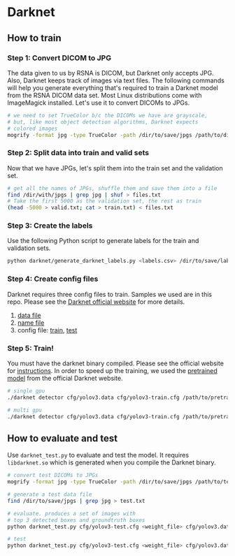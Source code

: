 # Darknet
## How to train

### Step 1: Convert DICOM to JPG
The data given to us by RSNA is DICOM, but Darknet only accepts JPG. Also, Darknet keeps track of images via text files. The following commands will help you generate everything that's required to train a Darknet model from the RSNA DICOM data set. Most Linux distributions come with ImageMagick installed. Let's use it to convert DICOMs to JPGs.
```bash
# we need to set TrueColor b/c the DICOMs we have are grayscale,
# but, like most object detection algorithms, Darknet expects
# colored images
mogrify -format jpg -type TrueColor -path /dir/to/save/jpgs /path/to/dicoms
```

### Step 2: Split data into train and valid sets
Now that we have JPGs, let's split them into the train set and the validation set.
```bash
# get all the names of JPGs, shuffle them and save them into a file
find /dir/with/jpgs | grep jpg | shuf > files.txt
# Take the first 5000 as the validation set, the rest as train
(head -5000 > valid.txt; cat > train.txt) < files.txt
```

### Step 3: Create the labels
Use the following Python script to generate labels for the train and validation sets.
```bash
python darknet/generate_darknet_labels.py <labels.csv> /dir/to/save/labels/files
```

### Step 4: Create config files
Darknet requires three config files to train. Samples we used are in this repo. Please see the [Darknet official website](https://pjreddie.com/darknet/yolo/) for more details.
1. [data file](cfg/yolov3.data)
1. [name file](cfg/yolov3.names)
1. config file: [train](cfg/yolov3-train.cfg), [test](cfg/yolov3-test.cfg)

### Step 5: Train!
You must have the darknet binary compiled. Please see the official website for [instructions](https://pjreddie.com/darknet/install/). In order to speed up the training, we used the [pretrained model](https://pjreddie.com/media/files/darknet53.conv.74) from the official Darknet website.
```bash
# single gpu
./darknet detector cfg/yolov3.data cfg/yolov3-train.cfg /path/to/pretrained | tee train.log

# multi gpu
./darknet detector cfg/yolov3.data cfg/yolov3-train.cfg /path/to/pretrained -gpus 0,1,2,3 | tee train.log
```

## How to evaluate and test
Use `darknet_test.py` to evaluate and test the model. It requires `libdarknet.so` which is generated when you compile the Darknet binary.
```bash
# convert test DICOMs to JPGs
mogrify -format jpg -type TrueColor -path /dir/to/save/jpgs /path/to/test/dicoms

# generate a test data file
find /dir/to/save/jpgs | grep jpg > test.txt

# evaluate. produces a set of images with
# top 3 detected boxes and groundtruth boxes
python darknet_test.py cfg/yolov3-test.cfg <weight_file> cfg/yolov3.data test.txt <submission.csv> -t 0.01 --label-file <label-file.csv>

# test
python darknet_test.py cfg/yolov3-test.cfg <weight_file> cfg/yolov3.data test.txt <submission.csv> -t 0.1
```
